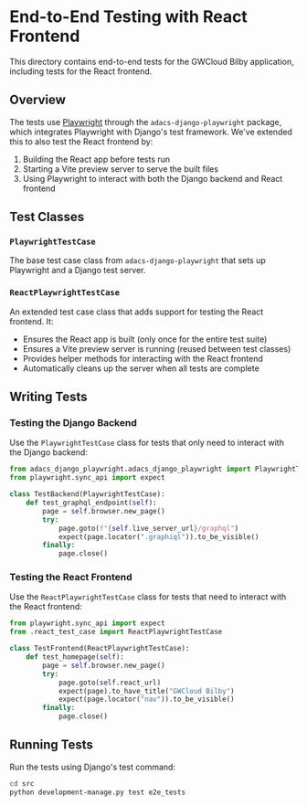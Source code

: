 # End-to-End Testing with React Frontend

This directory contains end-to-end tests for the GWCloud Bilby application, including tests for the React frontend.

## Overview

The tests use [Playwright](https://playwright.dev/) through the `adacs-django-playwright` package, which integrates Playwright with Django's test framework. We've extended this to also test the React frontend by:

1. Building the React app before tests run
2. Starting a Vite preview server to serve the built files
3. Using Playwright to interact with both the Django backend and React frontend

## Test Classes

### `PlaywrightTestCase`

The base test case class from `adacs-django-playwright` that sets up Playwright and a Django test server.

### `ReactPlaywrightTestCase`

An extended test case class that adds support for testing the React frontend. It:

- Ensures the React app is built (only once for the entire test suite)
- Ensures a Vite preview server is running (reused between test classes)
- Provides helper methods for interacting with the React frontend
- Automatically cleans up the server when all tests are complete

## Writing Tests

### Testing the Django Backend

Use the `PlaywrightTestCase` class for tests that only need to interact with the Django backend:

```python
from adacs_django_playwright.adacs_django_playwright import PlaywrightTestCase
from playwright.sync_api import expect

class TestBackend(PlaywrightTestCase):
    def test_graphql_endpoint(self):
        page = self.browser.new_page()
        try:
            page.goto(f"{self.live_server_url}/graphql")
            expect(page.locator(".graphiql")).to_be_visible()
        finally:
            page.close()
```

### Testing the React Frontend

Use the `ReactPlaywrightTestCase` class for tests that need to interact with the React frontend:

```python
from playwright.sync_api import expect
from .react_test_case import ReactPlaywrightTestCase

class TestFrontend(ReactPlaywrightTestCase):
    def test_homepage(self):
        page = self.browser.new_page()
        try:
            page.goto(self.react_url)
            expect(page).to_have_title("GWCloud Bilby")
            expect(page.locator("nav")).to_be_visible()
        finally:
            page.close()
```

## Running Tests

Run the tests using Django's test command:

```bash
cd src
python development-manage.py test e2e_tests
```
